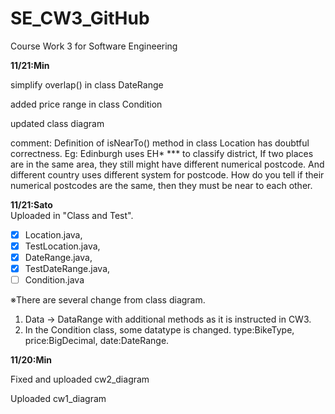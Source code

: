 # SE_CW3_GitHub
Course Work 3 for Software Engineering

**11/21:Min**

simplify overlap() in class DateRange

added price range in class Condition

updated class diagram

comment:
Definition of isNearTo() method in class Location has doubtful correctness. Eg: Edinburgh uses EH* *** to classify district, If two places are in the same area, they still might have different numerical postcode. And different country uses different system for postcode. How do you tell if their numerical postcodes are the same, then they must be near to each other.

**11/21:Sato**  
Uploaded in "Class and Test".
 - [x] Location.java, 
 - [x] TestLocation.java, 
 - [x] DateRange.java, 
 - [x] TestDateRange.java, 
 - [ ] Condition.java  

※There are several change from class diagram.  
 1. Data -> DataRange with additional methods as it is instructed in CW3.
 2. In the Condition class, some datatype is changed. type:BikeType, price:BigDecimal, date:DateRange.

**11/20:Min**

Fixed and uploaded cw2_diagram

Uploaded cw1_diagram
